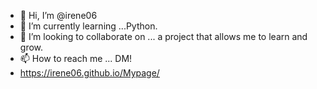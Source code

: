 - 👋 Hi, I’m @irene06
- 🌱 I’m currently learning ...Python.
- 💞️ I’m looking to collaborate on ... a project that allows me to learn and grow.
- 📫 How to reach me ... DM!
- https://irene06.github.io/Mypage/

<!---
irene06/irene06 is a ✨ special ✨ repository because its `README.md` (this file) appears on your GitHub profile.
You can click the Preview link to take a look at your changes.
--->
